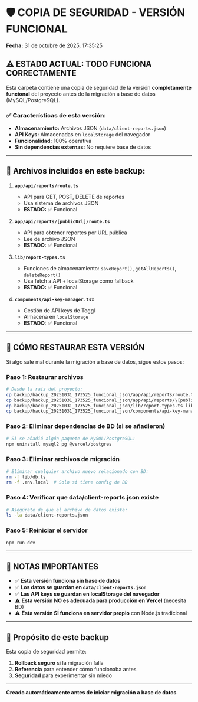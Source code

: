 # 🛡️ COPIA DE SEGURIDAD - VERSIÓN FUNCIONAL

**Fecha:** 31 de octubre de 2025, 17:35:25

## ⚠️ ESTADO ACTUAL: TODO FUNCIONA CORRECTAMENTE

Esta carpeta contiene una copia de seguridad de la versión **completamente funcional** del proyecto antes de la migración a base de datos (MySQL/PostgreSQL).

### ✅ Características de esta versión:

- **Almacenamiento:** Archivos JSON (`data/client-reports.json`)
- **API Keys:** Almacenadas en `localStorage` del navegador
- **Funcionalidad:** 100% operativa
- **Sin dependencias externas:** No requiere base de datos

---

## 📁 Archivos incluidos en este backup:

1. **`app/api/reports/route.ts`**
   - API para GET, POST, DELETE de reportes
   - Usa sistema de archivos JSON
   - **ESTADO:** ✅ Funcional

2. **`app/api/reports/[publicUrl]/route.ts`**
   - API para obtener reportes por URL pública
   - Lee de archivo JSON
   - **ESTADO:** ✅ Funcional

3. **`lib/report-types.ts`**
   - Funciones de almacenamiento: `saveReport()`, `getAllReports()`, `deleteReport()`
   - Usa fetch a API + localStorage como fallback
   - **ESTADO:** ✅ Funcional

4. **`components/api-key-manager.tsx`**
   - Gestión de API keys de Toggl
   - Almacena en `localStorage`
   - **ESTADO:** ✅ Funcional

---

## 🔄 CÓMO RESTAURAR ESTA VERSIÓN

Si algo sale mal durante la migración a base de datos, sigue estos pasos:

### Paso 1: Restaurar archivos
```bash
# Desde la raíz del proyecto:
cp backup/backup_20251031_173525_funcional_json/app/api/reports/route.ts app/api/reports/route.ts
cp backup/backup_20251031_173525_funcional_json/app/api/reports/\[publicUrl\]/route.ts app/api/reports/[publicUrl]/route.ts
cp backup/backup_20251031_173525_funcional_json/lib/report-types.ts lib/report-types.ts
cp backup/backup_20251031_173525_funcional_json/components/api-key-manager.tsx components/api-key-manager.tsx
```

### Paso 2: Eliminar dependencias de BD (si se añadieron)
```bash
# Si se añadió algún paquete de MySQL/PostgreSQL:
npm uninstall mysql2 pg @vercel/postgres
```

### Paso 3: Eliminar archivos de migración
```bash
# Eliminar cualquier archivo nuevo relacionado con BD:
rm -f lib/db.ts
rm -f .env.local  # Solo si tiene config de BD
```

### Paso 4: Verificar que data/client-reports.json existe
```bash
# Asegúrate de que el archivo de datos existe:
ls -la data/client-reports.json
```

### Paso 5: Reiniciar el servidor
```bash
npm run dev
```

---

## 📝 NOTAS IMPORTANTES

- ✅ **Esta versión funciona sin base de datos**
- ✅ **Los datos se guardan en `data/client-reports.json`**
- ✅ **Las API keys se guardan en localStorage del navegador**
- ⚠️ **Esta versión NO es adecuada para producción en Vercel** (necesita BD)
- ⚠️ **Esta versión SÍ funciona en servidor propio** con Node.js tradicional

---

## 🎯 Propósito de este backup

Esta copia de seguridad permite:
1. **Rollback seguro** si la migración falla
2. **Referencia** para entender cómo funcionaba antes
3. **Seguridad** para experimentar sin miedo

---

**Creado automáticamente antes de iniciar migración a base de datos**

